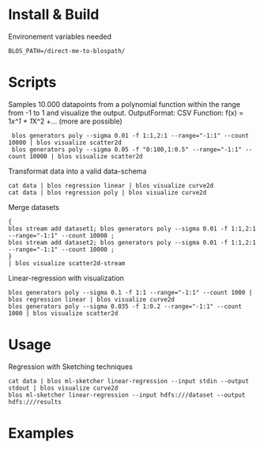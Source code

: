 Install & Build
=============
Environement variables needed
```
BLOS_PATH=/direct-me-to-blospath/
```


Scripts
=============


Samples 10.000 datapoints from a polynomial function within the range from -1 to 1 and visualize the output.
OutputFormat: CSV
Function: f(x) = 1*x^1 + 1*X^2 +... (more are possible)
```
 blos generators poly --sigma 0.01 -f 1:1,2:1 --range="-1:1" --count 10000 | blos visualize scatter2d
 blos generators poly --sigma 0.05 -f "0:100,1:0.5" --range="-1:1" --count 10000 | blos visualize scatter2d
 ```

Transformat data into a valid data-schema
```
cat data | blos regression linear | blos visualize curve2d
cat data | blos regression poly | blos visualize curve2d
```

Merge datasets
```
{
blos stream add dataset1; blos generators poly --sigma 0.01 -f 1:1,2:1 --range="-1:1" --count 10000 ;
blos stream add dataset2; blos generators poly --sigma 0.01 -f 1:1,2:1 --range="-1:1" --count 10000 ;
}
| blos visualize scatter2d-stream
```

Linear-regression with visualization
```
blos generators poly --sigma 0.1 -f 1:1 --range="-1:1" --count 1000 | blos regression linear | blos visualize curve2d
blos generators poly --sigma 0.035 -f 1:0.2 --range="-1:1" --count 1000 | blos visualize scatter2d
```

Usage
=============
Regression with Sketching techniques
```
cat data | blos ml-sketcher linear-regression --input stdin --output stdout | blos visualize curve2d
blos ml-sketcher linear-regression --input hdfs:///dataset --output hdfs:///results
```


Examples
=============
